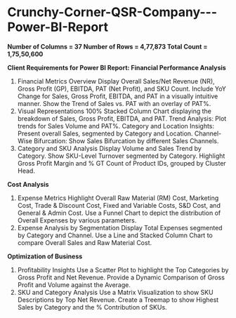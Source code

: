 # Crunchy-Corner-QSR-Company---Power-BI-Report
**Number of Columns = 37
Number of Rows = 4,77,873
Total Count =  1,75,50,600**

**Client Requirements for Power BI Report:
Financial Performance Analysis**
1. Financial Metrics Overview
Display Overall Sales/Net Revenue (NR), Gross Profit (GP), EBITDA, PAT (Net Profit), and SKU Count.
Include YoY Change for Sales, Gross Profit, EBITDA, and PAT in a visually intuitive manner.
Show the Trend of Sales vs. PAT with an overlay of PAT%.
2. Visual Representations
100% Stacked Column Chart displaying the breakdown of Sales, Gross Profit, EBITDA, and PAT.
Trend Analysis:
Plot trends for Sales Volume and PAT%.
Category and Location Insights:
Present overall Sales, segmented by Category and Location.
Channel-Wise Bifurcation:
Show Sales Bifurcation by different Sales Channels.
3. Category and SKU Analysis
Display Volume and Sales Trend by Category.
Show SKU-Level Turnover segmented by Category.
Highlight Gross Profit Margin and % GT Count of Product IDs, grouped by Cluster Head.

**Cost Analysis**
1. Expense Metrics
Highlight Overall Raw Material (RM) Cost, Marketing Cost, Trade & Discount Cost, Fixed and Variable Costs, S&D Cost, and General & Admin Cost.
Use a Funnel Chart to depict the distribution of Overall Expenses by various parameters.
2. Expense Analysis by Segmentation
Display Total Expenses segmented by Category and Channel.
Use a Line and Stacked Column Chart to compare Overall Sales and Raw Material Cost.

**Optimization of Business**
1. Profitability Insights
Use a Scatter Plot to highlight the Top Categories by Gross Profit and Net Revenue.
Provide a Dynamic Comparison of Gross Profit and Volume against the Average.
2. SKU and Category Analysis
Use a Matrix Visualization to show SKU Descriptions by Top Net Revenue.
Create a Treemap to show Highest Sales by Category and the % Contribution of SKUs.
